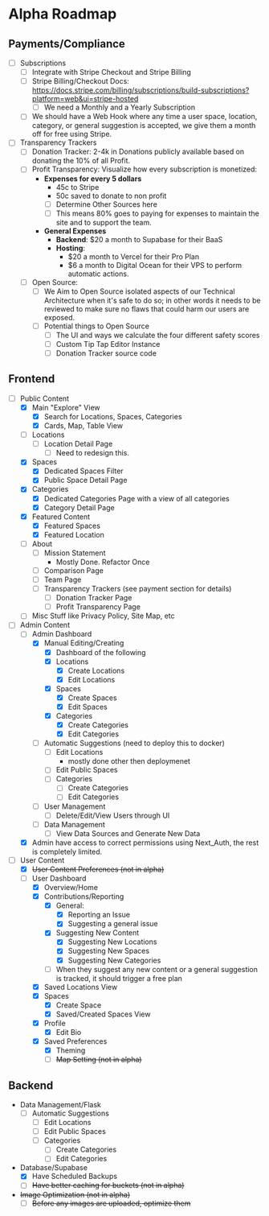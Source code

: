 # Alpha Roadmap

## Payments/Compliance
- [ ] Subscriptions
	- [ ] Integrate with Stripe Checkout and Stripe Billing
	- [ ] Stripe Billing/Checkout Docs: https://docs.stripe.com/billing/subscriptions/build-subscriptions?platform=web&ui=stripe-hosted
		- [ ] We need a Monthly and a Yearly Subscription
	- [ ] We should have a Web Hook where any time a user space, location, category, or general suggestion is accepted, we give them a month off for free using Stripe. 
- [ ] Transparency Trackers
	- [ ] Donation Tracker: 2-4k in Donations publicly available based on donating the 10% of all Profit. 
	- [ ] Profit Transparency: Visualize how every subscription is monetized: 
		- **Expenses for every 5 dollars**
			- 45c to Stripe
			- 50c saved to donate to non profit
			- [ ] Determine Other Sources here
			- [ ] This means 80% goes to paying for expenses to maintain the site and to support the team. 
		- **General Expenses**
			- **Backend**: $20 a month to Supabase for their BaaS 
			- **Hosting**: 
				- $20 a month to Vercel for their Pro Plan
				- $6 a month to Digital Ocean for their VPS to perform automatic actions. 
	- [ ] Open Source:
		- [ ] We Aim to Open Source isolated aspects of our Technical Architecture when it's safe to do so; in other words it needs to be reviewed to make sure no flaws that could harm our users are exposed. 
		- [ ] Potential things to Open Source
			- [ ] The UI and ways we calculate the four different safety scores
			- [ ] Custom Tip Tap Editor Instance
			- [ ] Donation Tracker source code

## Frontend
- [ ] Public Content
	- [x] Main "Explore" View
		- [x] Search for Locations, Spaces, Categories
		- [x] Cards, Map, Table View
	- [ ] Locations
		- [ ] Location Detail Page
			- [ ] Need to redesign this. 
	- [x] Spaces
		- [x] Dedicated Spaces Filter
		- [x] Public Space Detail Page 
	- [x] Categories
		- [x] Dedicated Categories Page with a view of all categories 
		- [x] Category Detail Page
	- [x] Featured Content
		- [x] Featured Spaces
		- [x] Featured Location
	- [ ] About
		- [ ] Mission Statement
			- Mostly Done. Refactor Once
		- [ ] Comparison Page
		- [ ] Team Page 
		- [ ] Transparency Trackers (see payment section for details)
			- [ ] Donation Tracker Page
			- [ ] Profit Transparency Page
	- [ ] Misc Stuff like Privacy Policy, Site Map, etc
- [ ] Admin Content
	- [ ] Admin Dashboard
		- [x] Manual Editing/Creating
			- [x] Dashboard of the following
			- [x] Locations
				- [x] Create Locations
				- [x] Edit Locations
			- [x] Spaces
				- [x] Create Spaces
				- [x] Edit Spaces
			- [x] Categories
				- [x] Create Categories
				- [x] Edit Categories
		- [ ] Automatic Suggestions (need to deploy this to docker)
			- [ ] Edit Locations
				- mostly done other then deploymenet
			- [ ] Edit Public Spaces
			- [ ] Categories
				- [ ] Create Categories
				- [ ] Edit Categories
		- [ ] User Management
			- [ ] Delete/Edit/View Users through UI
		- [ ] Data Management
			- [ ] View Data Sources and Generate New Data
	- [x] Admin have access to correct permissions using Next_Auth, the rest is completely limited. 
- [ ] User Content
	- [x] ~~User Content Preferences (not in alpha)~~
	- [ ] User Dashboard
		- [x] Overview/Home
		- [x] Contributions/Reporting
			- [x] General: 
				- [x] Reporting an Issue
				- [x] Suggesting a general issue
			- [x] Suggesting New Content
				- [x] Suggesting New Locations
				- [x] Suggesting New Spaces
				- [x] Suggesting New Categories
			- [ ] When they suggest any new content or a general suggestion is tracked, it should trigger a free plan
		- [x] Saved Locations View
		- [x] Spaces
			- [x] Create Space
			- [x] Saved/Created Spaces View
		- [x] Profile
			- [x] Edit Bio
		- [x] Saved Preferences
			- [x] Theming
			- [ ] ~~Map Setting (not in alpha)~~

## Backend 

- Data Management/Flask
	- [ ] Automatic Suggestions
		- [ ] Edit Locations
		- [ ] Edit Public Spaces
		- [ ] Categories
			- [ ] Create Categories
			- [ ] Edit Categories
- Database/Supabase
	- [x] Have Scheduled Backups 
	- [ ] ~~Have better caching for buckets (not in alpha)~~

- ~~Image Optimization (not in alpha)~~
	- [ ] ~~Before any images are uploaded, optimize them~~
